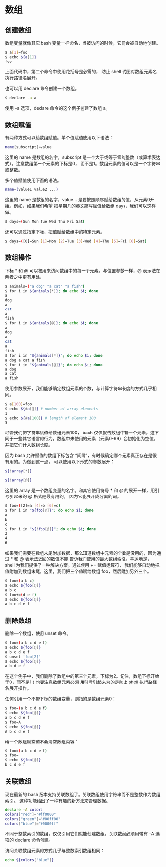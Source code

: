 # 数组

## 创建数组

数组变量就像其它 bash 变量一样命名，当被访问的时候，它们会被自动地创建。

```bash
$ a[1]=foo
$ echo ${a[1]}
foo
```

上面代码中，第二个命令中使用花括号是必需的， 防止 shell 试图对数组元素名执行路径名展开。

也可以用 declare 命令创建一个数组。

```bash
$ declare -a a
```

使用 -a 选项，declare 命令的这个例子创建了数组 a。

## 数组赋值

有两种方式可以给数组赋值。单个值赋值使用以下语法：

```bash
name[subscript]=value
```

这里的 name 是数组的名字，subscript 是一个大于或等于零的整数（或算术表达式）。注意数组第一个元素的下标是0， 而不是1。数组元素的值可以是一个字符串或整数。

多个值赋值使用下面的语法。

```bash
name=(value1 value2 ...)
```

这里的 name 是数组的名字，value… 是要按照顺序赋给数组的值，从元素0开始。例如，如果我们希望 把星期几的英文简写赋值给数组 days，我们可以这样做。

```bash
$ days=(Sun Mon Tue Wed Thu Fri Sat)
```

还可以通过指定下标，把值赋给数组中的特定元素。

```bash
$ days=([0]=Sun [1]=Mon [2]=Tue [3]=Wed [4]=Thu [5]=Fri [6]=Sat)
```

## 数组操作

下标 * 和 @ 可以被用来访问数组中的每一个元素。与位置参数一样，@ 表示法在两者之中更有用处。

```bash
$ animals=("a dog" "a cat" "a fish")
$ for i in ${animals[*]}; do echo $i; done
a
dog
a
cat
a
fish
$ for i in ${animals[@]}; do echo $i; done
a
dog
a
cat
a
fish
$ for i in "${animals[*]}"; do echo $i; done
a dog a cat a fish
$ for i in "${animals[@]}"; do echo $i; done
a dog
a cat
a fish
```

使用参数展开，我们能够确定数组元素的个数，与计算字符串长度的方式几乎相同。

```bash
$ a[100]=foo
$ echo ${#a[@]} # number of array elements
1
$ echo ${#a[100]} # length of element 100
3
```

尽管我们把字符串赋值给数组元素100， bash 仅仅报告数组中有一个元素。这不同于一些其它语言的行为，数组中未使用的元素（元素0-99）会初始化为空值， 并把它们计入数组长度。

因为 bash 允许赋值的数组下标包含 “间隔”，有时候确定哪个元素真正存在是很有用的。为做到这一点， 可以使用以下形式的参数展开：

```bash
${!array[*]}

${!array[@]}
```

这里的 array 是一个数组变量的名字。和其它使用符号 * 和 @ 的展开一样，用引号引起来的 @ 格式是最有用的， 因为它能展开成分离的词。

```bash
$ foo=([2]=a [4]=b [6]=c)
$ for i in "${foo[@]}"; do echo $i; done
a
b
c
$ for i in "${!foo[@]}"; do echo $i; done
2
4
6
```

如果我们需要在数组末尾附加数据，那么知道数组中元素的个数是没用的，因为通过 * 和 @ 表示法返回的数值不能 告诉我们使用的最大数组索引。幸运地是，shell 为我们提供了一种解决方案。通过使用 += 赋值运算符， 我们能够自动地把值附加到数组末尾。这里，我们把三个值赋给数组 foo，然后附加另外三个。

```bash
$ foo=(a b c)
$ echo ${foo[@]}
a b c
$ foo+=(d e f)
$ echo ${foo[@]}
a b c d e f
```

## 删除数组

删除一个数组，使用 unset 命令。

```bash
$ foo=(a b c d e f)
$ echo ${foo[@]}
a b c d e f
$ unset 'foo[2]'
$ echo ${foo[@]}
a b d e f
```

在这个例子中，我们删除了数组中的第三个元素，下标为2。记住，数组下标开始于0，而不是1！也要注意数组元素必须 用引号引起来为的是防止 shell 执行路径名展开操作。

任何引用一个不带下标的数组变量，则指的是数组元素0：

```bash
$ foo=(a b c d e f)
$ echo ${foo[@]}
a b c d e f
$ foo=A
$ echo ${foo[@]}
A b c d e f
```

给一个数组赋空值不会清空数组内容：

```bash
$ foo=(a b c d e f)
$ foo=
$ echo ${foo[@]}
b c d e f
```

## 关联数组

现在最新的 bash 版本支持关联数组了。关联数组使用字符串而不是整数作为数组索引。 这种功能给出了一种有趣的新方法来管理数据。

```bash
declare -A colors
colors["red"]="#ff0000"
colors["green"]="#00ff00"
colors["blue"]="#0000ff"
```

不同于整数索引的数组，仅仅引用它们就能创建数组，关联数组必须用带有 -A 选项的 declare 命令创建。

访问关联数组元素的方式几乎与整数索引数组相同：

```bash
echo ${colors["blue"]}
```
